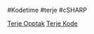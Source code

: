 #Kodetime #terje #cSHARP 

[Terje Opptak](https://photos.google.com/share/AF1QipMj3gmNfcvCmbE0oKOqwzdv40vNVA7ycnkp6NhotEZWdKwW5lAT_fsb6YaOuRVZRg?pli=1&key=N0Z1czR0WHFyeVJCTnp3Y0lmNUxoY25EZjBLenBB)
[Terje Kode](https://github.com/GetAcademy/TowerOfHanoiAndIntroWPF)

